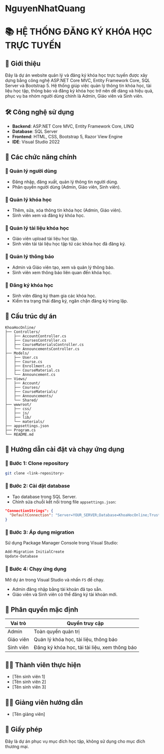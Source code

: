 # NguyenNhatQuang
# 📚 HỆ THỐNG ĐĂNG KÝ KHÓA HỌC TRỰC TUYẾN

## 📝 Giới thiệu

Đây là dự án website quản lý và đăng ký khóa học trực tuyến được xây dựng bằng công nghệ ASP.NET Core MVC, Entity Framework Core, SQL Server và Bootstrap 5. Hệ thống giúp việc quản lý thông tin khóa học, tài liệu học tập, thông báo và đăng ký khóa học trở nên dễ dàng và hiệu quả, phục vụ ba nhóm người dùng chính là Admin, Giáo viên và Sinh viên.

## 🛠️ Công nghệ sử dụng

- **Backend**: ASP.NET Core MVC, Entity Framework Core, LINQ
- **Database**: SQL Server
- **Frontend**: HTML, CSS, Bootstrap 5, Razor View Engine
- **IDE**: Visual Studio 2022

## 🚀 Các chức năng chính

### 👥 Quản lý người dùng

- Đăng nhập, đăng xuất, quản lý thông tin người dùng.
- Phân quyền người dùng (Admin, Giáo viên, Sinh viên).

### 📖 Quản lý khóa học

- Thêm, sửa, xóa thông tin khóa học (Admin, Giáo viên).
- Sinh viên xem và đăng ký khóa học.

### 📂 Quản lý tài liệu khóa học

- Giáo viên upload tài liệu học tập.
- Sinh viên tải tài liệu học tập từ các khóa học đã đăng ký.

### 📢 Quản lý thông báo

- Admin và Giáo viên tạo, xem và quản lý thông báo.
- Sinh viên xem thông báo liên quan đến khóa học.

### 📝 Đăng ký khóa học

- Sinh viên đăng ký tham gia các khóa học.
- Kiểm tra trạng thái đăng ký, ngăn chặn đăng ký trùng lặp.

## 📁 Cấu trúc dự án

```
KhoaHocOnline/
├── Controllers/
│   ├── AccountController.cs
│   ├── CoursesController.cs
│   ├── CourseMaterialsController.cs
│   └── AnnouncementsController.cs
├── Models/
│   ├── User.cs
│   ├── Course.cs
│   ├── Enrollment.cs
│   ├── CourseMaterial.cs
│   └── Announcement.cs
├── Views/
│   ├── Account/
│   ├── Courses/
│   ├── CourseMaterials/
│   ├── Announcements/
│   └── Shared/
├── wwwroot/
│   ├── css/
│   ├── js/
│   ├── lib/
│   └── materials/
├── appsettings.json
├── Program.cs
└── README.md
```

## 🔧 Hướng dẫn cài đặt và chạy ứng dụng

### 📌 Bước 1: Clone repository

```bash
git clone <link-repository>
```

### 📌 Bước 2: Cài đặt database

- Tạo database trong SQL Server.
- Chỉnh sửa chuỗi kết nối trong file `appsettings.json`:

```json
"ConnectionStrings": {
  "DefaultConnection": "Server=YOUR_SERVER;Database=KhoaHocOnline;Trusted_Connection=True;"
}
```

### 📌 Bước 3: Áp dụng migration

Sử dụng Package Manager Console trong Visual Studio:

```bash
Add-Migration InitialCreate
Update-Database
```

### 📌 Bước 4: Chạy ứng dụng

Mở dự án trong Visual Studio và nhấn `F5` để chạy.

- Admin đăng nhập bằng tài khoản đã tạo sẵn.
- Giáo viên và Sinh viên có thể đăng ký tài khoản mới.

## 🔑 Phân quyền mặc định

| Vai trò   | Quyền truy cập                                |
| --------- | --------------------------------------------- |
| Admin     | Toàn quyền quản trị                           |
| Giáo viên | Quản lý khóa học, tài liệu, thông báo         |
| Sinh viên | Đăng ký khóa học, tải tài liệu, xem thông báo |

## 👨‍💻 Thành viên thực hiện

- [Tên sinh viên 1]
- [Tên sinh viên 2]
- [Tên sinh viên 3]

## 👩‍🏫 Giảng viên hướng dẫn

- [Tên giảng viên]

## 📌 Giấy phép

Đây là dự án phục vụ mục đích học tập, không sử dụng cho mục đích thương mại.

